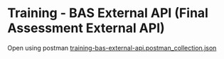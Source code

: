 # Training - BAS External API (Final Assessment External API)

Open using postman [training-bas-external-api.postman_collection.json](training-bas-external-api.postman_collection.json)
